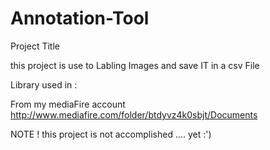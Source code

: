 # Annotation-Tool

Project Title

this project is use to Labling Images and save IT in a csv File

Library used in :

From my mediaFire account http://www.mediafire.com/folder/btdyvz4k0sbjt/Documents


NOTE ! this project is not accomplished .... yet :')
